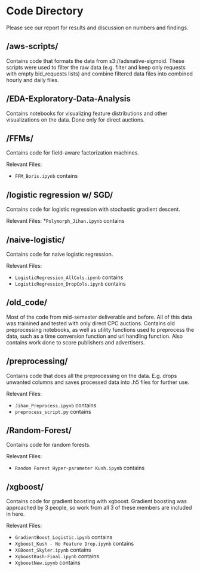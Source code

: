 # Code Directory
Please see our report for results and discussion on numbers and findings.

## /aws-scripts/
Contains code that formats the data from s3://adsnative-sigmoid. These scripts were used to filter the raw data (e.g. filter and keep only requests with empty bid_requests lists) and combine filtered data files into combined hourly and daily files.

## /EDA-Exploratory-Data-Analysis
Contains notebooks for visualizing feature distributions and other visualizations on the data. Done only for direct auctions.

## /FFMs/
Contains code for field-aware factorization machines.

Relevant Files:
* `FFM_Boris.ipynb` contains  



## /logistic regression w/ SGD/
Contains code for logistic regression with stochastic gradient descent.

Relevant Files: 
*`Polymorph_Jihan.ipynb` contains


## /naive-logistic/
Contains code for naive logistic regression.

Relevant Files:
* `LogisticRegression_AllCols.ipynb` contains
* `LogisticRegression_DropCols.ipynb` contains


## /old_code/
Most of the code from mid-semester deliverable and before. All of this data was trainined and tested with only direct CPC auctions. Contains old preprocessing notebooks, as well as utility functions used to preprocess the data, such as a time conversion function and url handling function. Also contains work done to score publishers and advertisers.

## /preprocessing/
Contains code that does all the preprocessing on the data. E.g. drops unwanted columns and saves processed data into .h5 files for further use.

Relevant Files:
* `Jihan_Preprocess.ipynb` contains
* `preprocess_script.py` contains 


## /Random-Forest/
Contains code for random forests.

Relevant Files:
* `Random Forest Hyper-parameter Kush.ipynb` contains 

## /xgboost/
Contains code for gradient boosting with xgboost. Gradient boosting was approached by 3 people, so work from all 3 of these members are included in here.

Relevant Files:

* `GradientBoost_Logistic.ipynb` contains
* `Xgboost_Kush - No Feature Drop.ipynb` contains
* `XGBoost_Skyler.ipynb` contains
* `XgboostKush-Final.ipynb` contains
* `XgboostNew.ipynb` contains 
